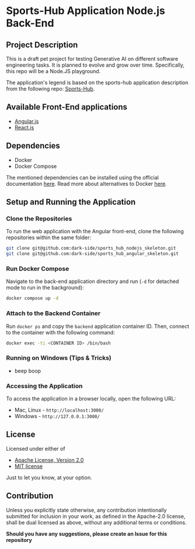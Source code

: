# Sports-Hub Application Node.js Back-End

## Project Description

This is a draft pet project for testing Generative AI on different software engineering tasks. It is planned to evolve and grow over time. Specifically, this repo will be a Node.JS playground.

The application's legend is based on the sports-hub application description from the following repo: [Sports-Hub](https://github.com/dark-side/sports-hub).

## Available Front-End applications
- [Angular.js](https://github.com/dark-side/sports_hub_angular_skeleton)
- [React.js](https://github.com/dark-side/sports_hub_react_skeleton)

## Dependencies

- Docker
- Docker Compose

The mentioned dependencies can be installed using the official documentation [here](https://docs.docker.com/compose/install/).
Read more about alternatives to Docker [here](https://github.com/dark-side/sports_hub_angular_skeleton/blob/main/READMORE_DockerAlternatives.md).

## Setup and Running the Application

### Clone the Repositories

To run the web application with the Angular front-end, clone the following repositories within the same folder:

```sh
git clone git@github.com:dark-side/sports_hub_nodejs_skeleton.git
git clone git@github.com:dark-side/sports_hub_angular_skeleton.git
```

### Run Docker Compose

Navigate to the back-end application directory and run (`-d` for detached mode to run in the background):

```sh
docker compose up -d
```

### Attach to the Backend Container

Run `docker ps` and copy the `backend` application container ID. Then, connect to the container with the following command:

```sh
docker exec -ti <CONTAINER ID> /bin/bash
```

### Running on Windows (Tips & Tricks)
- beep boop

### Accessing the Application
To access the application in a browser locally, open the following URL:
- Mac, Linux - `http://localhost:3000/`
- Windows - `http://127.0.0.1:3000/`

## License

Licensed under either of

- [Apache License, Version 2.0](http://www.apache.org/licenses/LICENSE-2.0)
- [MIT license](http://opensource.org/licenses/MIT)

Just to let you know, at your option.

## Contribution
Unless you explicitly state otherwise, any contribution intentionally submitted for inclusion in your work, as defined in the Apache-2.0 license, shall be dual licensed as above, without any additional terms or conditions.

**Should you have any suggestions, please create an Issue for this repository**